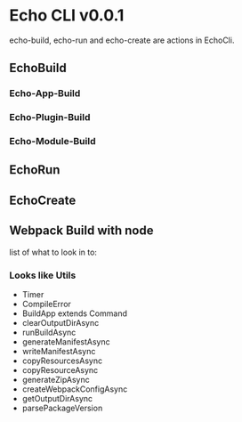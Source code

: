 # Echo CLI v0.0.1

echo-build, echo-run and echo-create are actions in EchoCli.

## EchoBuild

### Echo-App-Build

### Echo-Plugin-Build

### Echo-Module-Build

## EchoRun

## EchoCreate

## Webpack Build with node

list of what to look in to:

### Looks like Utils

- Timer
- CompileError
- BuildApp extends Command
- clearOutputDirAsync
- runBuildAsync
- generateManifestAsync
- writeManifestAsync
- copyResourcesAsync
- copyResourceAsync
- generateZipAsync
- createWebpackConfigAsync
- getOutputDirAsync
- parsePackageVersion
